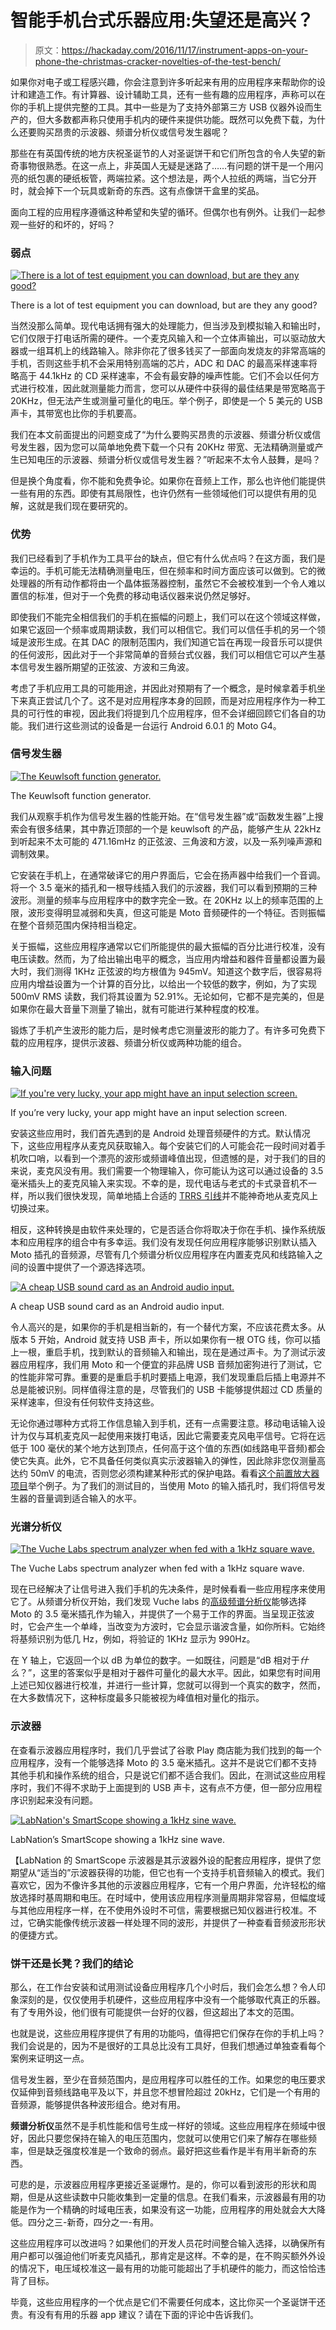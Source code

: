 # 智能手机台式乐器应用:失望还是高兴？

> 原文：<https://hackaday.com/2016/11/17/instrument-apps-on-your-phone-the-christmas-cracker-novelties-of-the-test-bench/>

如果你对电子或工程感兴趣，你会注意到许多听起来有用的应用程序来帮助你的设计和建造工作。有计算器、设计辅助工具，还有一些有趣的应用程序，声称可以在你的手机上提供完整的工具。其中一些是为了支持外部第三方 USB 仪器外设而生产的，但大多数都声称只使用手机内的硬件来提供功能。既然可以免费下载，为什么还要购买昂贵的示波器、频谱分析仪或信号发生器呢？

那些在有英国传统的地方庆祝圣诞节的人对圣诞饼干和它们所包含的令人失望的新奇事物很熟悉。在这一点上，非英国人无疑是迷路了……有问题的饼干是一个用闪亮的纸包裹的硬纸板管，两端拉紧。这个想法是，两个人拉纸的两端，当它分开时，就会掉下一个玩具或新奇的东西。这有点像饼干盒里的奖品。

面向工程的应用程序遵循这种希望和失望的循环。但偶尔也有例外。让我们一起参观一些好的和坏的，好吗？

### 弱点

[![There is a lot of test equipment you can download, but are they any good?](img/1f657364da3f69df19410a334582d762.png)](https://hackaday.com/wp-content/uploads/2016/11/sig-gen-search.jpg)

There is a lot of test equipment you can download, but are they any good?

当然没那么简单。现代电话拥有强大的处理能力，但当涉及到模拟输入和输出时，它们仅限于打电话所需的硬件。一个麦克风输入和一个立体声输出，可以驱动放大器或一组耳机上的线路输入。除非你花了很多钱买了一部面向发烧友的非常高端的手机，否则这些手机不会采用特别高端的芯片，ADC 和 DAC 的最高采样速率将略高于 44.1kHz 的 CD 采样速率，不会有最安静的噪声性能。它们不会以任何方式进行校准，因此就测量能力而言，您可以从硬件中获得的最佳结果是带宽略高于 20KHz，但无法产生或测量可量化的电压。举个例子，即使是一个 5 美元的 USB 声卡，其带宽也比你的手机要高。

我们在本文前面提出的问题变成了“为什么要购买昂贵的示波器、频谱分析仪或信号发生器，因为您可以简单地免费下载一个只有 20KHz 带宽、无法精确测量或产生已知电压的示波器、频谱分析仪或信号发生器？”听起来不太令人鼓舞，是吗？

但是换个角度看，你不能和免费争论。如果你在音频上工作，那么也许他们能提供一些有用的东西。即使有其局限性，也许仍然有一些领域他们可以提供有用的见解，这就是我们现在要研究的。

### 优势

我们已经看到了手机作为工具平台的缺点，但它有什么优点吗？在这方面，我们是幸运的。手机可能无法精确测量电压，但在频率和时间方面应该可以做到。它的微处理器的所有动作都将由一个晶体振荡器控制，虽然它不会被校准到一个令人难以置信的标准，但对于一个免费的移动电话仪器来说仍然足够好。

即使我们不能完全相信我们的手机在振幅的问题上，我们可以在这个领域这样做，如果它返回一个频率或周期读数，我们可以相信它。我们可以信任手机的另一个领域是波形生成。在其 DAC 的限制范围内，我们知道它旨在再现一段音乐可以提供的任何波形，因此对于一个非常简单的音频台式仪器，我们可以相信它可以产生基本信号发生器所期望的正弦波、方波和三角波。

考虑了手机应用工具的可能用途，并因此对预期有了一个概念，是时候拿着手机坐下来真正尝试几个了。这不是对应用程序本身的回顾，而是对应用程序作为一种工具的可行性的审视，因此我们将提到几个应用程序，但不会详细回顾它们各自的功能。我们进行这些测试的设备是一台运行 Android 6.0.1 的 Moto G4。

### 信号发生器

[![The Keuwlsoft function generator.](img/7bce93a133fa0bbdd1ff898ead57052b.png)](https://hackaday.com/wp-content/uploads/2016/11/keuwlsoft-func-gen.jpg)

The Keuwlsoft function generator.

我们从观察手机作为信号发生器的性能开始。在“信号发生器”或“函数发生器”上搜索会有很多结果，其中靠近顶部的一个是 keuwlsoft 的产品，能够产生从 22kHz 到听起来不太可能的 471.16mHz 的正弦波、三角波和方波，以及一系列噪声源和调制效果。

它安装在手机上，在通常破译它的用户界面后，它会在扬声器中给我们一个音调。将一个 3.5 毫米的插孔和一根导线插入我们的示波器，我们可以看到预期的三种波形。测量的频率与应用程序中的数字完全一致。在 20KHz 以上的频率范围的上限，波形变得明显减弱和失真，但这可能是 Moto 音频硬件的一个特征。否则振幅在整个音频范围内保持相当稳定。

关于振幅，这些应用程序通常以它们所能提供的最大振幅的百分比进行校准，没有电压读数。然而，为了给出输出电平的概念，当应用内增益和器件音量都设置为最大时，我们测得 1KHz 正弦波的均方根值为 945mV。知道这个数字后，很容易将应用内增益设置为一个计算的百分比，以给出一个较低的数字，例如，为了实现 500mV RMS 读数，我们将其设置为 52.91%。无论如何，它都不是完美的，但是如果你在最大音量下测量了输出，就有可能进行某种程度的校准。

锻炼了手机产生波形的能力后，是时候考虑它测量波形的能力了。有许多可免费下载的应用程序，提供示波器、频谱分析仪或两种功能的组合。

### 输入问题

[![If you're very lucky, your app might have an input selection screen.](img/a6e2ad39ea8be890ca72f06d19fb2efd.png)](https://hackaday.com/wp-content/uploads/2016/11/input-selection-screen.jpg)

If you’re very lucky, your app might have an input selection screen.

安装这些应用时，我们首先遇到的是 Android 处理音频硬件的方式。默认情况下，这些应用程序从麦克风获取输入。每个安装它们的人可能会花一段时间对着手机吹口哨，以看到一个漂亮的波形或频谱峰值出现，但遗憾的是，对于我们的目的来说，麦克风没有用。我们需要一个物理输入，你可能认为这可以通过设备的 3.5 毫米插头上的麦克风输入来实现。不幸的是，现代电话与老式的卡式录音机不一样，所以我们很快发现，简单地插上合适的 [TRRS 引线](https://en.wikipedia.org/wiki/Phone_connector_(audio)#TRRS_standards)并不能神奇地从麦克风上切换过来。

相反，这种转换是由软件来处理的，它是否适合你将取决于你在手机、操作系统版本和应用程序的组合中有多幸运。我们没有发现任何应用程序能够识别默认插入 Moto 插孔的音频源，尽管有几个频谱分析仪应用程序在内置麦克风和线路输入之间的设置中提供了一个源选择选项。

[![A cheap USB sound card as an Android audio input.](img/5218c5afb927c53c87b8b04684df7e61.png)](https://hackaday.com/wp-content/uploads/2016/11/moto-with-soundcard.jpg)

A cheap USB sound card as an Android audio input.

令人高兴的是，如果你的手机是相当新的，有一个替代方案，不应该花费太多。从版本 5 开始，Android 就支持 USB 声卡，所以如果你有一根 OTG 线，你可以插上一根，重启手机，找到默认的音频输入和输出，现在是通过声卡。为了测试示波器应用程序，我们用 Moto 和一个便宜的非品牌 USB 音频加密狗进行了测试，它的性能非常可靠。重要的是重启手机时要插上电源，我们发现重启后插上电源并不总是能被识别。同样值得注意的是，尽管我们的 USB 卡能够提供超过 CD 质量的采样速率，但没有任何软件支持这些。

无论你通过哪种方式将工作信息输入到手机，还有一点需要注意。移动电话输入设计为仅与耳机麦克风一起使用来拨打电话，因此它需要麦克风电平信号。它将在远低于 100 毫伏的某个地方达到顶点，任何高于这个值的东西(如线路电平音频)都会使它失真。此外，它不具备任何类似真实示波器输入的弹性，因此除非您仅测量高达约 50mV 的电流，否则您必须构建某种形式的保护电路。看看[这个前置放大器项目](http://www.instructables.com/id/A-Preamplifier-for-Smartphone-Oscilloscopes/)举个例子。为了我们的测试目的，当使用 Moto 的输入插孔时，我们将信号发生器的音量调到适合输入的水平。

### 光谱分析仪

[![The Vuche Labs spectrum analyzer when fed with a 1kHz square wave.](img/46553fc2721444eb1fb9c6898c3a505b.png)](https://hackaday.com/wp-content/uploads/2016/11/vuche-labs-spectrum-analyzer.jpg)

The Vuche Labs spectrum analyzer when fed with a 1kHz square wave.

现在已经解决了让信号进入我们手机的先决条件，是时候看看一些应用程序来使用它了。从频谱分析仪开始，我们发现 Vuche labs 的[高级频谱分析仪](https://play.google.com/store/apps/details?id=com.vuche.asap)能够选择 Moto 的 3.5 毫米插孔作为输入，并提供了一个易于工作的界面。当呈现正弦波时，它会产生一个单峰，当改变为方波时，它会显示谐波含量，如你所料。它始终将基频识别为低几 Hz，例如，将验证的 1KHz 显示为 990Hz。

在 Y 轴上，它返回一个以 dB 为单位的数字。一如既往，问题是“dB 相对于*什么*？”，这里的答案似乎是相对于器件可量化的最大水平。因此，如果您有时间用上述已知仪器进行校准，并进行一些计算，您就可以得到一个真实的数字，然而，在大多数情况下，这种标度最多只能被视为峰值相对量化的指示。

### 示波器

在查看示波器应用程序时，我们几乎尝试了谷歌 Play 商店能为我们找到的每一个应用程序，没有一个能够选择 Moto 的 3.5 毫米插孔。这并不是说它们都不支持其他手机和操作系统的组合，只是说它们都不适合我们。因此，在测试这些应用程序时，我们不得不求助于上面提到的 USB 声卡，这有点不方便，但一部分应用程序识别起来没有问题。

[![LabNation's SmartScope showing a 1kHz sine wave.](img/6cfcb9e58676f8273df2ac40b4ffa3d8.png)](https://hackaday.com/wp-content/uploads/2016/11/smartscope-oscilloscope-sine.jpg)

LabNation’s SmartScope showing a 1kHz sine wave.

【LabNation 的 SmartScope 示波器是其示波器外设的配套应用程序，提供了您期望从“适当的”示波器获得的功能，但它也有一个支持手机音频输入的模式。我们喜欢它，因为不像许多其他的示波器应用程序，它有一个用户界面，允许轻松的缩放选择时基周期和电压。在时域中，使用该应用程序测量周期非常容易，但幅度域与其他应用程序一样，在不使用外设时不可信，需要根据已知仪器进行校准。不过，它确实能像传统示波器一样处理不同的波形，并提供了一种查看音频波形形状的便捷方式。

### 饼干还是长凳？我们的结论

那么，在工作台安装和试用测试设备应用程序几个小时后，我们会怎么想？令人印象深刻的是，仅仅使用手机硬件，这些应用程序中没有一个能够取代真正的乐器。有了专用外设，他们很有可能提供一台好的仪器，但这超出了本文的范围。

也就是说，这些应用程序提供了有用的功能吗，值得把它们保存在你的手机上吗？我们会说是的，因为不是很好的工具总比没有工具好，但我们想通过单独查看每个案例来证明这一点。

信号发生器，至少在音频范围内，是应用程序可以胜任的工作。如果您的电压要求仅延伸到音频线路电平及以下，并且您不想冒险超过 20kHz，它们是一个有用的音频源，能够提供各种波形组合。绝对有用。

**频谱分析仪**虽然不是手机性能和信号生成一样好的领域。这些应用程序在频域中很好，因此只要您保持在输入的电压范围内，您就可以使用它们来了解存在哪些频率，但是缺乏强度校准是一个致命的弱点。最好把这些看作是半有用半新奇的东西。

可悲的是，示波器应用程序更接近圣诞爆竹。是的，你可以看到波形的形状和周期，但是从这些读数中只能收集到一定量的信息。在我们看来，示波器最有用的功能是作为一个精确的时域电压表，如果没有这一功能，应用程序的用处就会大大降低。四分之三-新奇，四分之一-有用。

这些应用程序可以改进吗？如果他们的开发人员花时间整合输入选择，以确保所有用户都可以强迫他们听麦克风插孔，那肯定是这样。不幸的是，在不购买额外外设的情况下，电压域校准这一最有用的功能可能超出了手机硬件的能力，而这恰恰违背了目标。

毕竟，这些应用程序的一个优点是它们不需要任何成本，这比你买一个圣诞饼干还贵。有没有有用的乐器 app 建议？请在下面的评论中告诉我们。